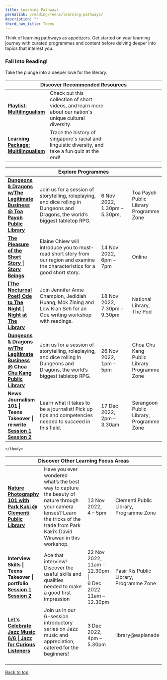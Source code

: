 ```yaml
---
title: Learning Pathways
permalink: /reading/Teens/learning-pathways/
description: ""
third_nav_title: Teens
---
```

Think of learning pathways as appetizers. Get started on your learning journey with curated programmes and content before delving deeper into topics that interest you.

<h3><b>Fall Into Reading!</b></h3>
Take the plunge into a deeper love for the literary.

<div class="horizontal-scroll margin--bottom--lg">
  <table class="generic-table">
    <thead>
      <tr>
        <th class="is-uppercase has-weight-normal" colspan="4">Discover Recommended Resources</th>
      </tr>
    </thead>
    <tbody>
      <tr>
        <td style="width: 20%;"><a target="_blank" href= "/reading/teens/content"><b>Playlist: Multilingualism</b></a></td>
        <td style="width: 40%;">Check out this collection of short videos, and learn more about our nation's unique cultural diversity.</td>
        <td></td>
        <td> </td>
    </tr>
			      <tr>
        <td style="width: 20%;"><a target="_blank" href= "/reading/teens/content"><b>Learning Package: Multilingualism</b></a></td>
        <td style="width: 40%;">Trace the history of singapore's racial and linguistic diversity, and take a fun quiz at the end! </td>
        <td style="width: 20%;"> </td>
        <td style="width: 20%;"> </td>
      </tr>
			
			
 </tbody>
  </table>
</div>

<div class="horizontal-scroll margin--bottom--lg">
  <table class="generic-table">
    <thead>
      <tr>
        <th class="is-uppercase has-weight-normal" colspan="4">Explore Programmes</th>
      </tr>
    </thead>
    <tbody>
      <tr>
        <td style="width: 20%;"><a target="_blank" href="https://www.eventbrite.sg/e/dungeons-dragons-wthe-legitimate-business-toa-payoh-public-library-tickets-435573541187?aff=odcleoeventsincollection"><b>Dungeons & Dragons w/The Legitimate Business @ Toa Payoh Public Library</b></a></td>
        <td style="width: 40%;">Join us for a session of storytelling, roleplaying, and dice rolling in Dungeons and Dragons, the world’s biggest tabletop RPG.</td>
        <td style="width: 20%;">6 Nov 2022,
<br>1.30pm – 5.30pm,</td>
        <td style="width: 20%;">Toa Payoh Public Library Programme Zone</td>
      </tr>
					<tr>
<td><a target="_blank" href="https://www.eventbrite.sg/e/the-pleasure-of-the-short-story-story-beings-tickets-443923315587?aff=odcleoeventsincollection"><b>The Pleasure of the Short Story | Story Beings</b></a></td>
        <td>Elaine Chiew will introduce you to must-read short story from our region and examine the characteristics for a good short story.
        </td><td>14 Nov 2022, <br>6pm – 7pm</td>
        <td>Online</td>
      </tr>
<tr>
<td><a target="_blank" href="https://www.eventbrite.sg/e/pro-series-zine-design-the-future-of-zines-libraryorchard-registration-409152735847?aff=ebdsoporgprofile"><b>[The Nocturnal Poet] Ode to The Night | Night at The Library
</b></a></td>
        <td> Join Jennifer Anne Champion, Jedidiah Huang, Mok Zining and Low Kian Seh for an Ode writing workshop with readings.
	</td><td>18 Nov 2022, <br>
7.30pm – 9.30pm
	</td>
        <td>National Library, The Pod</td>
      </tr>
<tr>
<td><a target="_blank" href="https://www.eventbrite.sg/e/dungeons-dragons-wthe-legitimate-business-choa-chu-kang-public-library-tickets-411728520087?aff=ebdsoporgprofile"><b>Dungeons & Dragons w/The Legitimate Business @ Choa Chu Kang Public Library</b></a></td>
        <td> Join us for a session of storytelling, roleplaying, and dice rolling in Dungeons and Dragons, the world’s biggest tabletop RPG. </td>
	<td>26 Nov 2022, <br>1pm – 5pm</td>
        <td>Choa Chu Kang Public Library Programme Zone</td>
      </tr>

<tr>
	<td><b>News Journalism 101 | Teens Takeover | re:write </b><br><a target="_blank" href="https://www.eventbrite.sg/e/news-journalism-101-teens-takeover-rewrite-tickets-429092526297?aff=odcleoeventsincollection"><b>Session 1 </b></a>
					<a target="_blank" href="https://www.eventbrite.sg/e/news-journalism-101-teens-takeover-rewrite-tickets-429090249487?aff=odcleoeventsincollection"><b>Session 2 </b></a></td>
	<td>Learn what it takes to be a journalist! Pick up tips and competencies needed to succeed in this field.<br>
        </td><td>17 Dec 2022, <br>2pm – 3.30am</td>
        <td>Serangoon Public Library, Programme Zone</td>
      </tr>
    </tbody>
  </table>
</div>

<div class="horizontal-scroll margin--bottom--lg">
  <table class="generic-table">
    <thead>
      <tr>
        <th class="is-uppercase has-weight-normal" colspan="4">Discover Other Learning Focus Areas</th>
      </tr>
    </thead>
    <tbody>
      <tr>
        <td style="width: 20%;"><a target="_blank" href="https://www.eventbrite.sg/e/nature-photography-101-with-park-kaki-clementi-public-library-tickets-435602377437?aff=odcleoeventsincollection"><b>Nature Photography 101 with Park Kaki @ Clementi Public Library</b></a></td>
        <td style="width: 40%;"> Have you ever wondered what’s the best way to capture the beauty of nature through your camera lenses? Learn the tricks of the trade from Park Kaki’s David Wirawan in this workshop.</td>
        <td style="width: 20%;">13 Nov 2022, <br>4 – 5pm</td>
        <td style="width: 20%;">Clementi Public Library, Programme Zone</td>
      </tr>
<tr>
        <td>					 <b>Interview Skills | Teens Takeover | portfolio</b><br>
					 <a target="_blank" href="https://www.eventbrite.sg/e/interview-skills-teens-takeover-portfolio-tickets-429093960587?aff=odcleoeventsincollection">
						 <b>Session 1</b></a>
						 <br>
						 					 <a target="_blank" href="https://www.eventbrite.sg/e/interview-skills-teens-takeover-portfolio-tickets-429094442027?aff=odcleoeventsincollection"><b>Session 2
</b></a></td>
        <td>Ace that interview! Discover the useful skills and qualities needed to make a good first impression</td>
        <td>22 Nov 2022,<br>11am – 12.30pm | 
				<br> 6 Dec 2022 <br>11am – 12.30pm</td>
        <td>Pasir Ris Public Library, <br>Programme Zone</td>
      </tr>
<tr>
<td><a target="_blank" href="https://www.eventbrite.sg/e/an-introduction-to-latin-jazz-56-jazz-for-curious-listeners-registration-384455545887?aff=odcleoeventsincollection" ><b>Let's Celebrate Jazz Music 6/6 | Jazz for Curious Listeners</b></a></td>
	<td>Join us in our 6-session introductory series on Jazz music and appreciation, catered for the beginners!<br><br>
        </td><td>3 Dec 2022, <br>
4pm – 5.30pm</td>
        <td>library@esplanade</td>
      </tr>

    </tbody>
  </table>
</div>
<p class="has-text-right margin--top--xl"><a href="#main-content">Back to top</a></p>